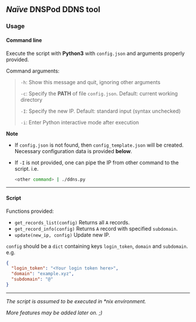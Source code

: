 ## _Naïve_ DNSPod DDNS tool

### Usage

#### Command line

Execute the script with **Python3** with `config.json` and arguments properly provided.

Command arguments:

> `-h`: Show this message and quit, ignoring other arguments
>
> `-c`: Specify the **PATH** of file `config.json`. Default: current working directory
>
> `-I`: Specify the new IP. Default: standard input (syntax unchecked)
>
> `-i`: Enter Python interactive mode after execution

**Note** 

 - If `config.json` is not found, then `config_template.json` will be created. Necessary configuration data is provided **below**.

 - If `-I` is not provided, one can pipe the IP from other command to the script. i.e.

   ``` Bash
   <other command> | ./ddns.py
   ```

---

#### Script

Functions provided:

 - `get_records_list(config)`
   Returns all `A` records.
 - `get_record_info(config)`
   Returns `A` record with specified `subdomain`.
 - `update(new_ip, config)`
   Update new IP.

`config` should be a `dict` containing keys `login_token`, `domain` and `subdomain`. e.g.

``` json
{
  "login_token": "<Your login token here>",
  "domain": "example.xyz",
  "subdomain": "@"
}
```

---

_The script is assumed to be executed in *nix environment._

_More features may be added later on. ;)_

